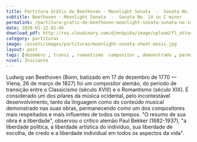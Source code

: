 ```yaml
---
title: Partitura Grátis de Beethoven - Moonlight Sonata  -  Sonata No. 14 in C minor
subtitle: Beethoven - Moonlight Sonata  -  Sonata No. 14 in C minor
permalink: /partitura-gratis-de-beethoven-moonlight-sonata-sonata-no-14-in-c-minor/
date: 2020-01-12-02-45
download_pdf: http://res.cloudinary.com/djmnbpi6a/image/upload/fl_attachment/v1/sheetmusic/beethoven-moonlight-sonata-sonata-no-14-in-c-minor.pdf
category: partituras
image: /assets/images/partituras/moonlight-sonata-sheet-music.jpg
layout: post
tags: [dezembro , transi , romantismo  compositor , demonstrado , permanecendo , resumo ,  batizado]
nivel: Iniciante
---
```

Ludwig van Beethoven (Bonn, batizado em 17 de dezembro de 1770 — Viena, 26 de março de 1827) foi um compositor alemão, do período de transição entre o Classicismo (século XVIII) e o Romantismo (século XIX). É considerado um dos pilares da música ocidental, pelo incontestável desenvolvimento, tanto da linguagem como do conteúdo musical demonstrado nas suas obras, permanecendo como um dos compositores mais respeitados e mais influentes de todos os tempos. "O resumo de sua obra é a liberdade", observou o crítico alemão Paul Bekker (1882-1937), "a liberdade política, a liberdade artística do indivíduo, sua liberdade de escolha, de credo e a liberdade individual em todos os aspectos da vida".
